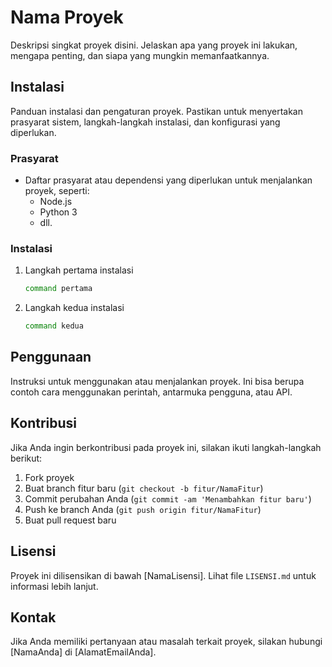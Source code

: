 # Nama Proyek

Deskripsi singkat proyek disini. Jelaskan apa yang proyek ini lakukan, mengapa penting, dan siapa yang mungkin memanfaatkannya.

## Instalasi

Panduan instalasi dan pengaturan proyek. Pastikan untuk menyertakan prasyarat sistem, langkah-langkah instalasi, dan konfigurasi yang diperlukan.

### Prasyarat

- Daftar prasyarat atau dependensi yang diperlukan untuk menjalankan proyek, seperti:
  - Node.js
  - Python 3
  - dll.

### Instalasi

1. Langkah pertama instalasi
    ```sh
    command pertama
    ```
2. Langkah kedua instalasi
    ```sh
    command kedua
    ```

## Penggunaan

Instruksi untuk menggunakan atau menjalankan proyek. Ini bisa berupa contoh cara menggunakan perintah, antarmuka pengguna, atau API.

## Kontribusi

Jika Anda ingin berkontribusi pada proyek ini, silakan ikuti langkah-langkah berikut:

1. Fork proyek
2. Buat branch fitur baru (`git checkout -b fitur/NamaFitur`)
3. Commit perubahan Anda (`git commit -am 'Menambahkan fitur baru'`)
4. Push ke branch Anda (`git push origin fitur/NamaFitur`)
5. Buat pull request baru

## Lisensi

Proyek ini dilisensikan di bawah [NamaLisensi]. Lihat file `LISENSI.md` untuk informasi lebih lanjut.

## Kontak

Jika Anda memiliki pertanyaan atau masalah terkait proyek, silakan hubungi [NamaAnda] di [AlamatEmailAnda].
